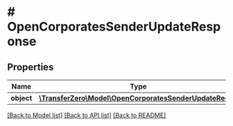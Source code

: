 # # OpenCorporatesSenderUpdateResponse

## Properties

Name | Type | Description | Notes
------------ | ------------- | ------------- | -------------
**object** | [**\TransferZero\Model\OpenCorporatesSenderUpdateResult**](OpenCorporatesSenderUpdateResult.md) |  | [optional] 

[[Back to Model list]](../../README.md#documentation-for-models) [[Back to API list]](../../README.md#documentation-for-api-endpoints) [[Back to README]](../../README.md)


